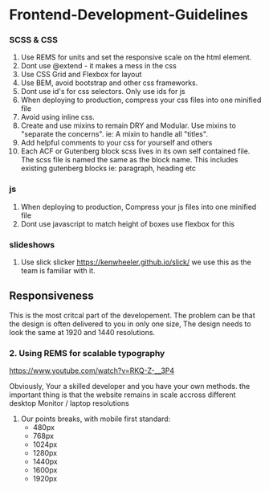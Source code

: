 # Frontend-Development-Guidelines
### SCSS & CSS
1. Use REMS for units and set the responsive scale on the html element.
2. Dont use @extend - it makes a mess in the css
3. Use CSS Grid and Flexbox for layout
4. Use BEM, avoid bootstrap and other css frameworks.
8. Dont use id's for css selectors. Only use ids for js
9. When deploying to production, compress your css files into one minified file
10. Avoid using inline css.
11. Create and use mixins to remain DRY and Modular. Use mixins to "separate the concerns". ie: A mixin to handle all "titles".
12. Add helpful comments to your css for yourself and others 
14. Each ACF or Gutenberg block scss lives in its own self contained file. The scss file is named the same as the block name. This includes existing gutenberg blocks ie: paragraph, heading etc 


### js
1. When deploying to production, Compress your js files into one minified file
2. Dont use javascript to match height of boxes use flexbox for this

### slideshows
1. Use slick slicker https://kenwheeler.github.io/slick/ we use this as the team is familiar with it.
 

## Responsiveness
This is the most critcal part of the developement. The problem can be that the design is often delivered to you in only one size, 
The design needs to look the same at 1920 and 1440 resolutions.


### 2. Using REMS for scalable typography
https://www.youtube.com/watch?v=RKQ-Z-__3P4

Obviously, Your a skilled developer and you have your own methods. the important thing is that the website remains in scale accross different desktop Monitor / laptop resolutions


1. Our points breaks, with mobile first standard:
   - 480px
   - 768px
   - 1024px
   - 1280px
   - 1440px
   - 1600px
   - 1920px
